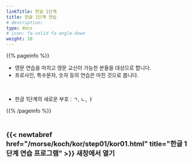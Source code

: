 ```yaml
---
linkTitle: 한글 1단계
title: 한글 1단계 연습
# description: 
type: docs
# icon: fa-solid fa-angle-down
weight: 10
---
```


{{% pageinfo %}}

- 영문 연습을 마치고 영문 교신이 가능한 분들을 대상으로 합니다.
- 프로사인, 특수문자, 숫자 등의 연습은 마친 것으로 봅니다.

<br>

* 한글 1단계의 새로운 부호 : ㄱ, ㄴ, ㅏ

{{% /pageinfo %}}

<br>

<b><span style="font-size:130%">{{< newtabref href="/morse/koch/kor/step01/kor01.html" title="한글 1단계 연습 프로그램" >}} 새창에서 열기</span></b>




